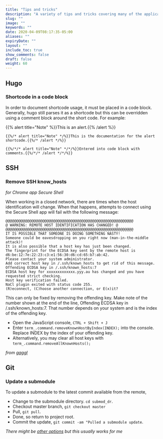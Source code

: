 ```yaml
---
title: "Tips and tricks"
description: "A variety of tips and tricks covering many of the applications I use."
slug: ""
image: ""
keywords: ""
date: 2020-04-09T08:17:35-05:00
aliases: ""
expiryDate: ""
layout: ""
include_toc: true
show_comments: false
draft: false
weight: 60
---
```


## Hugo

### Shortcode in a code block

In order to document shortcode usage, it must be placed in a code block. Generally, hugo still parses it as a shortcode but this can be overridden using a comment block around the short code. For example:

{{% alert title="Note" %}}This is an alert.{{% /alert %}}

```
{{%/* alert title="Note" */%}}This is the documentation for the alert shortcode.{{%/* /alert */%}}

{{%/*/* alert title="Note" */*/%}}Entered into code block with comments.{{%/*/* /alert */*/%}}
```


## SSH

### Remove SSH know_hosts

*for Chrome app Secure Shell*

When working in a closed network, there are times when the host identification will change. When that happens, attempts to connect using the Secure Shell app will fail with the following message:

```
@@@@@@@@@@@@@@@@@@@@@@@@@@@@@@@@@@@@@@@@@@@@@@@@@@@@@@@@@@@
@ WARNING: REMOTE HOST IDENTIFICATION HAS CHANGED! @
@@@@@@@@@@@@@@@@@@@@@@@@@@@@@@@@@@@@@@@@@@@@@@@@@@@@@@@@@@@
IT IS POSSIBLE THAT SOMEONE IS DOING SOMETHING NASTY!
Someone could be eavesdropping on you right now (man-in-the-middle attack)!
It is also possible that a host key has just been changed.
The fingerprint for the ECDSA key sent by the remote host is
d6:be:12:7e:22:23:c3:e1:56:30:d6:cd:65:b7:ab:42.
Please contact your system administrator.
Add correct host key in /.ssh/known_hosts to get rid of this message.
Offending ECDSA key in /.ssh/known_hosts:7
ECDSA host key for xxxxxxxxxxxxx.yyy.au has changed and you have requested strict checking.
Host key verification failed.
NaCl plugin exited with status code 255.
(R)econnect, (C)hoose another connection, or E(x)it?
```

This can only be fixed by removing the offending key. Make note of the number shown at the end of the line, Offending ECDSA key in /.ssh/known_hosts:7. That number depends on your system and is the index of the offending key.

* Open the JavaScript console, `CTRL + Shift + J`
* Enter `term_.command.removeKnownHostByIndex(INDEX);` into the console. Replace INDEX by the index of your offending key.
* Alternatively, you may clear all host keys with `term_.command.removeAllKnownHosts();`

*from [gaggl](https://www.gaggl.com/2015/07/chromeos-removing-ssh-known_hosts-from-chromebook/)*


## Git

### Update a submodule

To update a submodule to the latest commit available from the remote,

* Change to the submodule directory. `cd submod_dr`.
* Checkout master branch, `git checkout master`
* Pull, `git pull`.
* Done, so return to project root.
* Commit the update, `git commit -am "Pulled a submodule update`.

*There might be [other options](https://stackoverflow.com/questions/5828324/update-git-submodule-to-latest-commit-on-origin) but this usually works for me*

